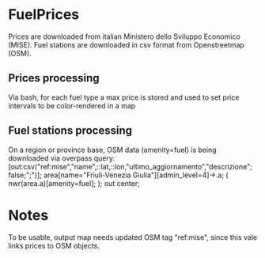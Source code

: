 # FuelPrices

Prices are downloaded from italian Ministero dello Sviluppo Economico (MISE).
Fuel stations are downloaded in csv format from Openstreetmap (OSM).

## Prices processing
Via bash, for each fuel type a max price is stored and used to set price intervals to be color-rendered in a map

## Fuel stations processing
On a region or province base, OSM data (amenity=fuel) is being downloaded via overpass query:
  [out:csv("ref:mise","name",::lat,::lon,"ultimo_aggiornamento","descrizione"; false;";")];
  area[name="Friuli-Venezia Giulia"][admin_level=4]->.a;
  ( 
   nwr(area.a)[amenity=fuel];
  );
  out center;

# Notes
To be usable, output map needs updated OSM tag "ref:mise", since this vale links prices to OSM objects.
